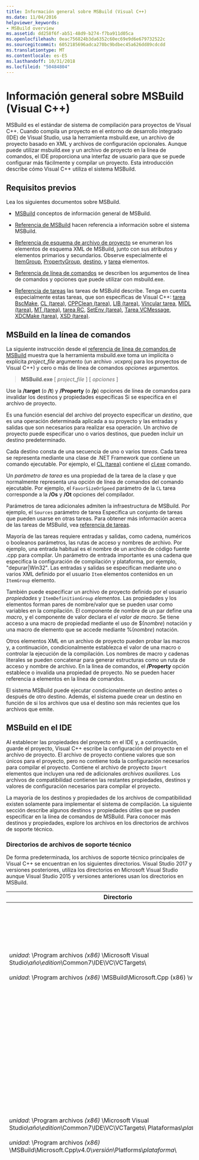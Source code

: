 ```yaml
---
title: Información general sobre MSBuild (Visual C++)
ms.date: 11/04/2016
helpviewer_keywords:
- MSBuild overview
ms.assetid: dd258f6f-ab51-48d9-b274-f7ba911d05ca
ms.openlocfilehash: 0eac756824b3da6352c60ec69e9d6e679732522c
ms.sourcegitcommit: 6052185696adca270bc9bdbec45a626dd89cdcdd
ms.translationtype: MT
ms.contentlocale: es-ES
ms.lasthandoff: 10/31/2018
ms.locfileid: "50484804"
---
```

# <a name="msbuild-visual-c-overview"></a>Información general sobre MSBuild (Visual C++)

MSBuild es el estándar de sistema de compilación para proyectos de Visual C++. Cuando compila un proyecto en el entorno de desarrollo integrado (IDE) de Visual Studio, usa la herramienta msbuild.exe, un archivo de proyecto basado en XML y archivos de configuración opcionales. Aunque puede utilizar msbuild.exe y un archivo de proyecto en la línea de comandos, el IDE proporciona una interfaz de usuario para que se puede configurar más fácilmente y compilar un proyecto. Esta introducción describe cómo Visual C++ utiliza el sistema MSBuild.

## <a name="prerequisites"></a>Requisitos previos

Lea los siguientes documentos sobre MSBuild.

- [MSBuild](/visualstudio/msbuild/msbuild) conceptos de información general de MSBuild.

- [Referencia de MSBuild](/visualstudio/msbuild/msbuild-reference) hacen referencia a información sobre el sistema MSBuild.

- [Referencia de esquema de archivo de proyecto](/visualstudio/msbuild/msbuild-project-file-schema-reference) se enumeran los elementos de esquema XML de MSBuild, junto con sus atributos y elementos primarios y secundarios. Observe especialmente el [ItemGroup](/visualstudio/msbuild/itemgroup-element-msbuild), [PropertyGroup](/visualstudio/msbuild/propertygroup-element-msbuild), [destino](/visualstudio/msbuild/target-element-msbuild), y [tarea](/visualstudio/msbuild/task-element-msbuild) elementos.

- [Referencia de línea de comandos](/visualstudio/msbuild/msbuild-command-line-reference) se describen los argumentos de línea de comandos y opciones que puede utilizar con msbuild.exe.

- [Referencia de tareas](/visualstudio/msbuild/msbuild-task-reference) las tareas de MSBuild describe. Tenga en cuenta especialmente estas tareas, que son específicas de Visual C++: [tarea BscMake](/visualstudio/msbuild/bscmake-task), [CL (tarea)](/visualstudio/msbuild/cl-task), [CPPClean (tarea)](/visualstudio/msbuild/cppclean-task), [LIB (tarea)](/visualstudio/msbuild/lib-task), [Vincular tarea](/visualstudio/msbuild/link-task), [MIDL (tarea)](/visualstudio/msbuild/midl-task), [MT (tarea)](/visualstudio/msbuild/mt-task), [tarea RC](/visualstudio/msbuild/rc-task), [SetEnv (tarea)](/visualstudio/msbuild/setenv-task), [ Tarea VCMessage](/visualstudio/msbuild/vcmessage-task), [XDCMake (tarea)](/visualstudio/msbuild/xdcmake-task), [XSD (tarea)](/visualstudio/msbuild/xsd-task).

## <a name="msbuild-on-the-command-line"></a>MSBuild en la línea de comandos

La siguiente instrucción desde el [referencia de línea de comandos de MSBuild](/visualstudio/msbuild/msbuild-command-line-reference) muestra que la herramienta msbuild.exe toma un implícita o explícita *project_file* argumento (un archivo .vcxproj para los proyectos de Visual C++) y cero o más de línea de comandos *opciones* argumentos.

> **MSBuild.exe** [ *project_file* ] [ *opciones* ]

Use la **/target** (o **/t**) y **/Property** (o **/p**) opciones de línea de comandos para invalidar los destinos y propiedades específicas Si se especifica en el archivo de proyecto.

Es una función esencial del archivo del proyecto especificar un *destino*, que es una operación determinada aplicada a su proyecto y las entradas y salidas que son necesarios para realizar esa operación. Un archivo de proyecto puede especificar uno o varios destinos, que pueden incluir un destino predeterminado.

Cada destino consta de una secuencia de uno o varios *tareas*. Cada tarea se representa mediante una clase de .NET Framework que contiene un comando ejecutable. Por ejemplo, el [CL (tarea)](/visualstudio/msbuild/cl-task) contiene el [cl.exe](../build/reference/compiling-a-c-cpp-program.md) comando.

Un *parámetro de tarea* es una propiedad de la tarea de la clase y que normalmente representa una opción de línea de comandos del comando ejecutable. Por ejemplo, el `FavorSizeOrSpeed` parámetro de la `CL` tarea corresponde a la **/Os** y **/Ot** opciones del compilador.

Parámetros de tarea adicionales admiten la infraestructura de MSBuild. Por ejemplo, el `Sources` parámetro de tarea Especifica un conjunto de tareas que pueden usarse en otras tareas. Para obtener más información acerca de las tareas de MSBuild, vea [referencia de tareas](/visualstudio/msbuild/msbuild-task-reference).

Mayoría de las tareas requiere entradas y salidas, como cadena, numéricos o booleanos parámetros, las rutas de acceso y nombres de archivo. Por ejemplo, una entrada habitual es el nombre de un archivo de código fuente .cpp para compilar. Un parámetro de entrada importante es una cadena que especifica la configuración de compilación y plataforma, por ejemplo, "depurar\|Win32". Las entradas y salidas se especifican mediante uno o varios XML definido por el usuario `Item` elementos contenidos en un `ItemGroup` elemento.

También puede especificar un archivo de proyecto definido por el usuario *propiedades* y `ItemDefinitionGroup` *elementos*. Las propiedades y los elementos forman pares de nombre/valor que se pueden usar como variables en la compilación. El componente de nombre de un par define una *macro*, y el componente de valor declara el *el valor de macro*. Se tiene acceso a una macro de propiedad mediante el uso de $(*nombre*) notación y una macro de elemento que se accede mediante %(*nombre*) notación.

Otros elementos XML en un archivo de proyecto pueden probar las macros y, a continuación, condicionalmente establezca el valor de una macro o controlar la ejecución de la compilación. Los nombres de macro y cadenas literales se pueden concatenar para generar estructuras como un ruta de acceso y nombre de archivo. En la línea de comandos, el **/Property** opción establece o invalida una propiedad de proyecto. No se pueden hacer referencia a elementos en la línea de comandos.

El sistema MSBuild puede ejecutar condicionalmente un destino antes o después de otro destino. Además, el sistema puede crear un destino en función de si los archivos que usa el destino son más recientes que los archivos que emite.

## <a name="msbuild-in-the-ide"></a>MSBuild en el IDE

Al establecer las propiedades del proyecto en el IDE y, a continuación, guarde el proyecto, Visual C++ escribe la configuración del proyecto en el archivo de proyecto. El archivo de proyecto contiene valores que son únicos para el proyecto, pero no contiene toda la configuración necesarios para compilar el proyecto. Contiene el archivo de proyecto `Import` elementos que incluyen una red de adicionales *archivos auxiliares.* Los archivos de compatibilidad contienen las restantes propiedades, destinos y valores de configuración necesarios para compilar el proyecto.

La mayoría de los destinos y propiedades de los archivos de compatibilidad existen solamente para implementar el sistema de compilación. La siguiente sección describe algunos destinos y propiedades útiles que se pueden especificar en la línea de comandos de MSBuild. Para conocer más destinos y propiedades, explore los archivos en los directorios de archivos de soporte técnico.

### <a name="support-file-directories"></a>Directorios de archivos de soporte técnico

De forma predeterminada, los archivos de soporte técnico principales de Visual C++ se encuentran en los siguientes directorios. Visual Studio 2017 y versiones posteriores, utiliza los directorios en Microsoft Visual Studio aunque Visual Studio 2015 y versiones anteriores usan los directorios en MSBuild.

|Directorio|Descripción|
|---------------|-----------------|
|*unidad*: \Program archivos *(x86)* \Microsoft Visual Studio\\*año*\\*edition*\Common7\IDE\VC\VCTargets\ <br /><br />*unidad*: \Program archivos *(x86)* \MSBuild\Microsoft.Cpp (x86) \v4.0\\*versión*\ |Contiene los archivos de destino principal (.targets) y archivos de propiedad (.props) que se utilizan en los destinos. De forma predeterminada, la macro VCTargetsPath hace referencia a este directorio.|
|*unidad*: \Program archivos *(x86)* \Microsoft Visual Studio\\*año*\\*edition*\Common7\IDE\VC\VCTargets\ Plataformas\\*plataforma*\ <br /><br />*unidad*: \Program archivos *(x86)* \MSBuild\Microsoft.Cpp\v4.0\\*versión*\Platforms\\*plataforma*\ |Contiene los archivos específicos de la plataforma de destino y propiedad que invalidan los destinos y propiedades de su directorio primario. Este directorio también contiene un archivo DLL que define las tareas que se usan en los destinos de este directorio.<br /><br /> El *plataforma* marcador de posición representa la ARM, Win32 o x64 subdirectorio.|
|*unidad*: \Program archivos *(x86)* \Microsoft Visual Studio\\*año*\\*edition*\Common7\IDE\VC\VCTargets\ Plataformas\\*plataforma*\PlatformToolsets\\*conjunto de herramientas*\ <br /><br />*unidad*: \Program archivos *(x86)* \MSBuild\Microsoft.Cpp\v4.0\\*versión*\Platforms\\*plataforma*\ PlatformToolsets\\*conjunto de herramientas*\ <br /><br />*unidad*: \Program archivos *(x86)* \MSBuild\Microsoft.Cpp\v4.0\Platforms\\*plataforma*\PlatformToolsets\\*conjunto de herramientas*\ |Contiene los directorios que permiten a la compilación generar aplicaciones de Visual C++ mediante la interfaz *toolset*.<br /><br /> El *año* y *edition* utilizan marcadores de posición Visual Studio 2017 y ediciones posteriores. El *versión* marcador de posición es V110 para Visual Studio 2012, V120 para Visual Studio 2013 o V140 para Visual Studio 2015. El *plataforma* marcador de posición representa la ARM, Win32 o x64 subdirectorio. El *toolset* marcador de posición representa el subdirectorio del conjunto de herramientas, por ejemplo, v140 para compilar aplicaciones de Windows con el conjunto de herramientas de Visual Studio 2015, v120_xp para crear aplicaciones para XP de Windows con el conjunto de herramientas de Visual Studio 2013 o v110_wp80 a compilar aplicaciones de Windows Phone 8.0 con el conjunto de herramientas de Visual Studio 2012.<br /><br />La ruta de acceso que contiene los directorios que permiten a la compilación generar aplicaciones de Visual C++ 2008 o Visual C++ 2010 no incluye el *versión*y el *plataforma* representa el marcador de posición el procesador Itanium, Win32 o x64 subdirectorio. El *toolset* marcador de posición representa el subdirectorio del conjunto de herramientas v90 o v100.|

### <a name="support-files"></a>Archivos de compatibilidad

Los directorios de archivos de compatibilidad contienen archivos con estas extensiones:

|Comprobación de actualización|Descripción|
|---------------|-----------------|
|.targets|Contiene `Target` elementos XML que especifican las tareas que se ejecutan en el destino. También puede contener `PropertyGroup`, `ItemGroup`, `ItemDefinitionGroup`y definido por el usuario `Item` elementos que se usan para asignar archivos y opciones de línea de comandos a los parámetros de tarea.<br /><br /> Para obtener más información, consulte [elemento Target (MSBuild)](/visualstudio/msbuild/target-element-msbuild).|
|.props|Contiene `Property Group` y definido por el usuario `Property` elementos XML que especifican los valores de archivo y los parámetros que se usan durante una compilación.<br /><br /> También puede contener `ItemDefinitionGroup` y definido por el usuario `Item` elementos XML que especifican opciones de configuración adicionales. Los elementos definidos en un grupo de definiciones de elemento son similares a las propiedades, pero no es accesible desde la línea de comandos. Archivos de proyecto de Visual C++, se utiliza con frecuencia elementos en lugar de propiedades para representar los valores.<br /><br /> Para obtener más información, consulte [elemento ItemGroup (MSBuild)](/visualstudio/msbuild/itemgroup-element-msbuild), [elemento ItemDefinitionGroup (MSBuild)](/visualstudio/msbuild/itemdefinitiongroup-element-msbuild), y [elemento Item (MSBuild)](/visualstudio/msbuild/item-element-msbuild).|
|.Xml|Contiene elementos XML que declaran e inicializan elementos de interfaz de usuario del IDE como hojas de propiedades y páginas de propiedades y los controles de cuadro de lista y el cuadro de texto.<br /><br /> Los archivos .xml admiten directamente el IDE, no MSBuild. Sin embargo, los valores de propiedades del IDE se asignan a las propiedades y elementos de compilación.<br /><br /> Mayoría de los archivos .xml se encuentran en un subdirectorio específico de la configuración regional. Por ejemplo, los archivos para la región de inglés de Estados Unidos se encuentran en $(VCTargetsPath) \1033\\.|

## <a name="user-targets-and-properties"></a>Las propiedades y destinos de usuarios

Para utilizar MSBuild de la forma más eficaz en la línea de comandos, conviene para saber qué propiedades y destinos son útiles y pertinentes. La mayoría de las propiedades y destinos ayudan a implementar el sistema de compilación de Visual C++ y, por lo tanto, no son relevantes para el usuario. Esta sección describen algunos objetivos y merece la pena propiedades orientadas al usuario.

### <a name="platformtoolset-property"></a>Propiedad PlatformToolset

El `PlatformToolset` propiedad determina qué conjunto de herramientas de Visual C++ se usa en la compilación. De forma predeterminada, se usa el conjunto de herramientas actual. Cuando se establece esta propiedad, el valor de la propiedad se concatena con cadenas literal para formar la ruta de acceso de un directorio que contiene los archivos de destino y propiedad necesarios para compilar un proyecto para una plataforma concreta. Debe instalarse el conjunto de herramientas de plataforma para compilar con esa versión del conjunto de herramientas de plataforma.

Por ejemplo, establecer el `PlatformToolset` propiedad `v140` usar bibliotecas y herramientas de Visual C++ 2015 para compilar la aplicación:

`msbuild myProject.vcxproj /p:PlatformToolset=v140`

### <a name="preferredtoolarchitecture-property"></a>Propiedad PreferredToolArchitecture

El `PreferredToolArchitecture` propiedad determina si el compilador de 32 bits o 64 bits y las herramientas se utilizan en la compilación. Esta propiedad no afecta a la arquitectura de la plataforma de salida o la configuración. De forma predeterminada, MSBuild usa el x86 versión del compilador y herramientas si no se establece esta propiedad.

Por ejemplo, establecer el `PreferredToolArchitecture` propiedad `x64` para usar el compilador de 64 bits y herramientas para compilar la aplicación:

`msbuild myProject.vcxproj /p:PreferredToolArchitecture=x64`

### <a name="useenv-property"></a>Propiedad UseEnv

De forma predeterminada, la configuración de específicos de la plataforma para el proyecto actual invalida las variables de entorno PATH, INCLUDE, LIB, LIBPATH, configuración y plataforma. Establecer el `UseEnv` propiedad **true** para garantizar que no se invalidan las variables de entorno.

`msbuild myProject.vcxproj /p:UseEnv=true`

### <a name="targets"></a>Destinos

Hay centenares de destinos en los archivos de compatibilidad de Visual C++. Sin embargo, la mayoría son destinos orientados al sistema que el usuario puede omitir. La mayoría de los destinos de sistema están precedidos por un carácter de subrayado (_) o tienen un nombre que comienza con "PrepareFor", "Compute", "Before", "After", "Pre" o "Post".

En la tabla siguiente se enumera varios destinos útiles orientado al usuario.

|Destino|Descripción|
|------------|-----------------|
|BscMake|Ejecuta la herramienta Utilidad de mantenimiento de información de examen de Microsoft, bscmake.exe.|
|Compilar|Compila el proyecto.<br /><br /> Este es el destino predeterminado para un proyecto.|
|ClCompile|Ejecuta la herramienta de compilador de Visual C++, cl.exe.|
|Limpiar|Crear archivos de eliminaciones temporales e intermedios.|
|Lib|Ejecuta la herramienta Administrador de bibliotecas de Microsoft de 32 bits, lib.exe.|
|Vínculo|Ejecuta la herramienta del vinculador de Visual C++, link.exe.|
|ManifestResourceCompile|Extrae una lista de recursos de un manifiesto y, a continuación, ejecuta la herramienta compilador de recursos de Microsoft Windows, rc.exe.|
|MIDL|Ejecuta la herramienta compilador de lenguaje de definición de interfaz de Microsoft (MIDL), midl.exe.|
|Recompilar|Limpia y, a continuación, compila el proyecto.|
|ResourceCompile|Ejecuta la herramienta compilador de recursos de Microsoft Windows, rc.exe.|
|XdcMake|Ejecuta la herramienta de documentación XML, xdcmake.exe.|
|XSD|Ejecuta la herramienta de definición de esquemas XML, xsd.exe. *Vea la nota siguiente.*|

> [!NOTE]
> En Visual Studio 2017, proyecto de compatibilidad con C++ **xsd** archivos está en desuso. Todavía puede usar **Microsoft.VisualC.CppCodeProvider** agregando **CppCodeProvider.dll** manualmente a la GAC.

## <a name="see-also"></a>Vea también

[MSBuild (Visual C++)](../build/msbuild-visual-cpp.md)
